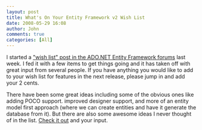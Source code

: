 ```yaml
---
layout: post
title: What's On Your Entity Framework v2 Wish List
date: 2008-05-29 16:08
author: John
comments: true
categories: [All]
---
```

<p>I started a <a href="http://forums.microsoft.com/msdn/showpost.aspx?postid=3391412&amp;siteid=1&amp;sb=0&amp;d=1&amp;at=7&amp;ft=11&amp;tf=0&amp;pageid=0">"wish list" post in the ADO.NET Entity Framework forums</a> last week. I fed it with a few items to get things going and it has taken off with great input from several people. If you have anything you would like to add to your wish list for features in the next release, please jump in and add your 2 cents.</p> <p>There have been some great ideas including some of the obvious ones like adding POCO support. improved designer support, and more of an entity model first approach (where we can create entities and have it generate the database from it). But there are also some awesome ideas I never thought of in the list. <a href="http://forums.microsoft.com/msdn/showpost.aspx?postid=3391412&amp;siteid=1&amp;sb=0&amp;d=1&amp;at=7&amp;ft=11&amp;tf=0&amp;pageid=0">Check it out</a> and your input. </p> <div class="wlWriterSmartContent" id="scid:B3E14793-948F-49af-A347-D19C374A7C4F:261e155f-9b76-498d-a8ef-3425bd07eab3" style="padding-right: 0px; display: inline; padding-left: 0px; padding-bottom: 0px; margin: 0px; padding-top: 0px"> <script type="text/javascript"><!--
digg_bodytext = 'I started a "wish list" post in the ADO.NET Entity Framework forums last week. I fed it with a few items to get things going and it has taken off with great input from several people. If you have anything you would like to add to your wish list for features in the next release, please jump in and add your 2 cents.';
//--></script> <script src="http://digg.com/tools/diggthis.js" type="text/javascript"></script> </div>


